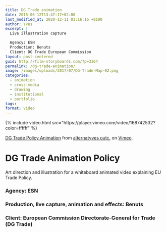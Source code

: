 ```yaml
---
title: DG Trade animation
date: 2015-06-12T13:47:17+02:00
last_modified_at: 2020-12-11 01:16:16 +0100
author: Yves
excerpt: |
  Live illustration capture

  Agency: ESN
  Production: Benuts
  Client: DG Trade European Commission
layout: post-centered
guid: http://film-storyboards.com/?p=3164
permalink: /dg-trade-animation/
image: /images/uploads/2017/07/DG-Trade-Map-02.png
categories:
  - animation
  - cross-media
  - drawing
  - institutional
  - portfolio
tags:
format: video
---
```


<div class="full tc">
{% include video.html src="https://player.vimeo.com/video/168742532?color=ffffff" %}
<p class="pa4 link dim gren f5 i"><a href="https://vimeo.com/168742532">DG Trade Policy Animation</a> from <a href="https://vimeo.com/alternatyves">alternatyves outc.</a> on <a href="https://vimeo.com">Vimeo</a>.</p>
</div>

# DG Trade Animation Policy

Art direction and illustration for a whiteboard animated video explaining EU Trade Policy.

### Agency: ESN

### Production, live capture, animation and effects: Benuts

### Client: European Commission Directorate-General for Trade (DG Trade)
